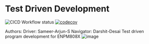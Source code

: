 # Test Driven Development
![CICD Workflow status](https://github.com/Sameer-Arjun-S/Test-Driven-Development-For-Robotics/actions/workflows/run-unit-test-and-upload-codecov.yml/badge.svg)
[![codecov](https://codecov.io/gh/Sameer-Arjun-S/Test-Driven-Development-For-Robotics/branch/main/graph/badge.svg)](https://codecov.io/gh/gh/Sameer-Arjun-S/Test-Driven-Development-For-Robotics)  

Authors:
 Driver: Sameer-Arjun-S
 Navigator: Darshit-Desai
 Test driven program development for ENPM808X
![image](https://github.com/Sameer-Arjun-S/Test-Driven-Development-For-Robotics/assets/112655999/fc33ccc9-9672-4184-9486-f71a1c55c7f0)
